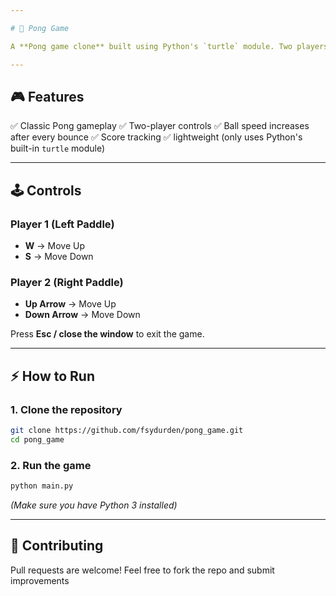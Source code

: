 ```yaml
---

# 🏓 Pong Game

A **Pong game clone** built using Python's `turtle` module. Two players can control paddles to bounce the ball back and forth, and the ball gradually increases in speed, making the game more challenging over time.

---
```




## 🎮 **Features**

✅ Classic Pong gameplay
✅ Two-player controls
✅ Ball speed increases after every bounce
✅ Score tracking
✅ lightweight (only uses Python's built-in `turtle` module)

---

## 🕹️ **Controls**

### **Player 1 (Left Paddle)**

* **W** → Move Up
* **S** → Move Down

### **Player 2 (Right Paddle)**

* **Up Arrow** → Move Up
* **Down Arrow** → Move Down

Press **Esc / close the window** to exit the game.

---

## ⚡ **How to Run**

### **1. Clone the repository**

```bash
git clone https://github.com/fsydurden/pong_game.git
cd pong_game
```

### **2. Run the game**

```bash
python main.py
```

*(Make sure you have Python 3 installed)*

---

## 🤝 **Contributing**

Pull requests are welcome! Feel free to fork the repo and submit improvements
